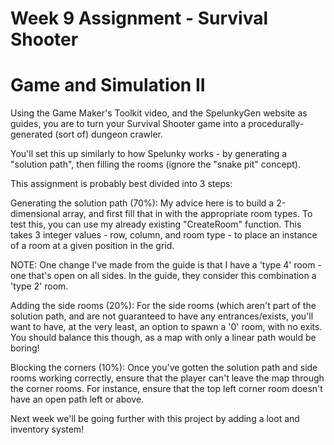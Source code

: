 # Week 9 Assignment - Survival Shooter
# Game and Simulation II

Using the Game Maker's Toolkit video, and the SpelunkyGen website as guides, you are to turn your Survival Shooter game into a procedurally-generated (sort of) dungeon crawler.

You'll set this up similarly to how Spelunky works - by generating a "solution path", then filling the rooms (ignore the "snake pit" concept).

This assignment is probably best divided into 3 steps:

Generating the solution path (70%): My advice here is to build a 2-dimensional array, and first fill that in with the appropriate room types. To test this, you can use my already existing "CreateRoom" function. This takes 3 integer values - row, column, and room type - to place an instance of a room at a given position in the grid.

NOTE: One change I've made from the guide is that I have a 'type 4' room - one that's open on all sides. In the guide, they consider this combination a 'type 2' room.

Adding the side rooms (20%):
For the side rooms (which aren't part of the solution path, and are not guaranteed to have any entrances/exists, you'll want to have, at the very least, an option to spawn a '0' room, with no exits. You should balance this though, as a map with only a linear path would be boring!

Blocking the corners (10%): Once you've gotten the solution path and side rooms working correctly, ensure that the player can't leave the map through the corner rooms. For instance, ensure that the top left corner room doesn't have an open path left or above.

Next week we'll be going further with this project by adding a loot and inventory system!